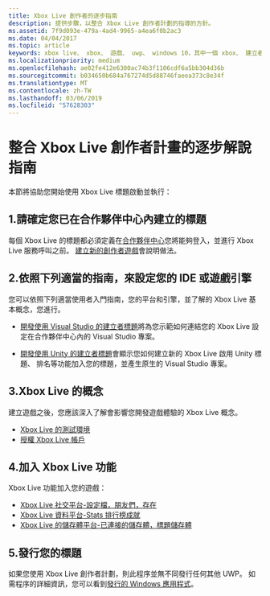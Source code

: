 ```yaml
---
title: Xbox Live 創作者的逐步指南
description: 提供步驟，以整合 Xbox Live 創作者計劃的指導的方針。
ms.assetid: 7f9d093e-479a-4ad4-9965-a4ea6f0b2ac3
ms.date: 04/04/2017
ms.topic: article
keywords: xbox live、 xbox、 遊戲、 uwp、 windows 10，其中一個 xbox、 建立者
ms.localizationpriority: medium
ms.openlocfilehash: ae02fe412e6300ac74b3f1106cdf6a5bb304d36b
ms.sourcegitcommit: b034650b684a767274d5d88746faeea373c8e34f
ms.translationtype: MT
ms.contentlocale: zh-TW
ms.lasthandoff: 03/06/2019
ms.locfileid: "57628303"
---
```

# <a name="step-by-step-guide-to-integrate-xbox-live-creators-program"></a>整合 Xbox Live 創作者計畫的逐步解說指南

本節將協助您開始使用 Xbox Live 標題啟動並執行：

## <a name="1-ensure-you-have-a-title-created-in-partner-center"></a>1.請確定您已在合作夥伴中心內建立的標題
每個 Xbox Live 的標題都必須定義在[合作夥伴中心](https://partner.microsoft.com/dashboard)您將能夠登入，並進行 Xbox Live 服務呼叫之前。  [建立新的創作者遊戲](create-and-test-a-new-creators-title.md)會說明做法。

## <a name="2-follow-the-appropriate-guide-to-setup-your-ide-or-game-engine"></a>2.依照下列適當的指南，來設定您的 IDE 或遊戲引擎
您可以依照下列適當使用者入門指南，您的平台和引擎，並了解的 Xbox Live 基本概念，您進行。

* [開發使用 Visual Studio 的建立者標題](develop-creators-title-with-visual-studio.md)將為您示範如何連結您的 Xbox Live 設定在合作夥伴中心內的 Visual Studio 專案。

* [開發使用 Unity 的建立者標題](develop-creators-title-with-unity.md)會顯示您如何建立新的 Xbox Live 啟用 Unity 標題、 排名等功能加入您的標題，並產生原生的 Visual Studio 專案。

## <a name="3-xbox-live-concepts"></a>3.Xbox Live 的概念
建立遊戲之後，您應該深入了解會影響您開發遊戲體驗的 Xbox Live 概念。

- [Xbox Live 的測試環境](../xbox-live-sandboxes.md)
- [授權 Xbox Live 帳戶](authorize-xbox-live-accounts.md)

## <a name="4-add-xbox-live-features"></a>4.加入 Xbox Live 功能

Xbox Live 功能加入您的遊戲：

- [Xbox Live 社交平台-設定檔，朋友們，存在](../social-platform/social-platform.md)
- [Xbox Live 資料平台-Stats 排行榜成就](../data-platform/data-platform.md)
- [Xbox Live 的儲存體平台-已連接的儲存體，標題儲存體](../storage-platform/storage-platform.md)

## <a name="5-release-your-title"></a>5.發行您的標題

如果您使用 Xbox Live 創作者計劃，則此程序並無不同發行任何其他 UWP。  如需程序的詳細資訊，您可以看到[發行的 Windows 應用程式](https://developer.microsoft.com/en-us/store/publish-apps)。
